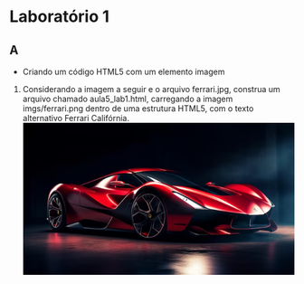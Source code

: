 # Laboratório 1 
## A   
- Criando um código HTML5 com um elemento imagem
1.  Considerando  a  imagem  a  seguir  e  o  arquivo  ferrari.jpg,  construa  um  arquivo  chamado  aula5_lab1.html, carregando a imagem imgs/ferrari.png dentro de uma estrutura HTML5, com o texto alternativo Ferrari Califórnia.
![imagem aula05](../imgs/ferrari.png)